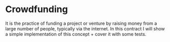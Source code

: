# Crowdfunding 

It is the practice of funding a project or venture by raising money from a large number of people, typically via the internet. In this contract I will show a simple implementation of this concept + cover it with some tests.
